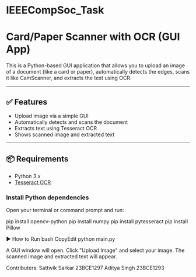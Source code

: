# IEEECompSoc_Task
# Card/Paper Scanner with OCR (GUI App)

This is a Python-based GUI application that allows you to upload an image of a document (like a card or paper), 
automatically detects the edges, scans it like CamScanner, and extracts the text using OCR.

---

## ✅ Features

- Upload image via a simple GUI
- Automatically detects and scans the document
- Extracts text using Tesseract OCR
- Shows scanned image and extracted text

---

## 📦 Requirements

- Python 3.x
- [Tesseract OCR](https://github.com/tesseract-ocr/tesseract) 

### Install Python dependencies


Open your terminal or command prompt and run:

pip install opencv-python
pip install numpy
pip install pytesseract
pip install Pillow



▶️ How to Run
bash
CopyEdit
python main.py

A GUI window will open.
Click "Upload Image" and select your image.
The scanned image and extracted text will appear.

Contributers:
Sattwik Sarkar 23BCE1297
Aditya Singh 23BCE1293


